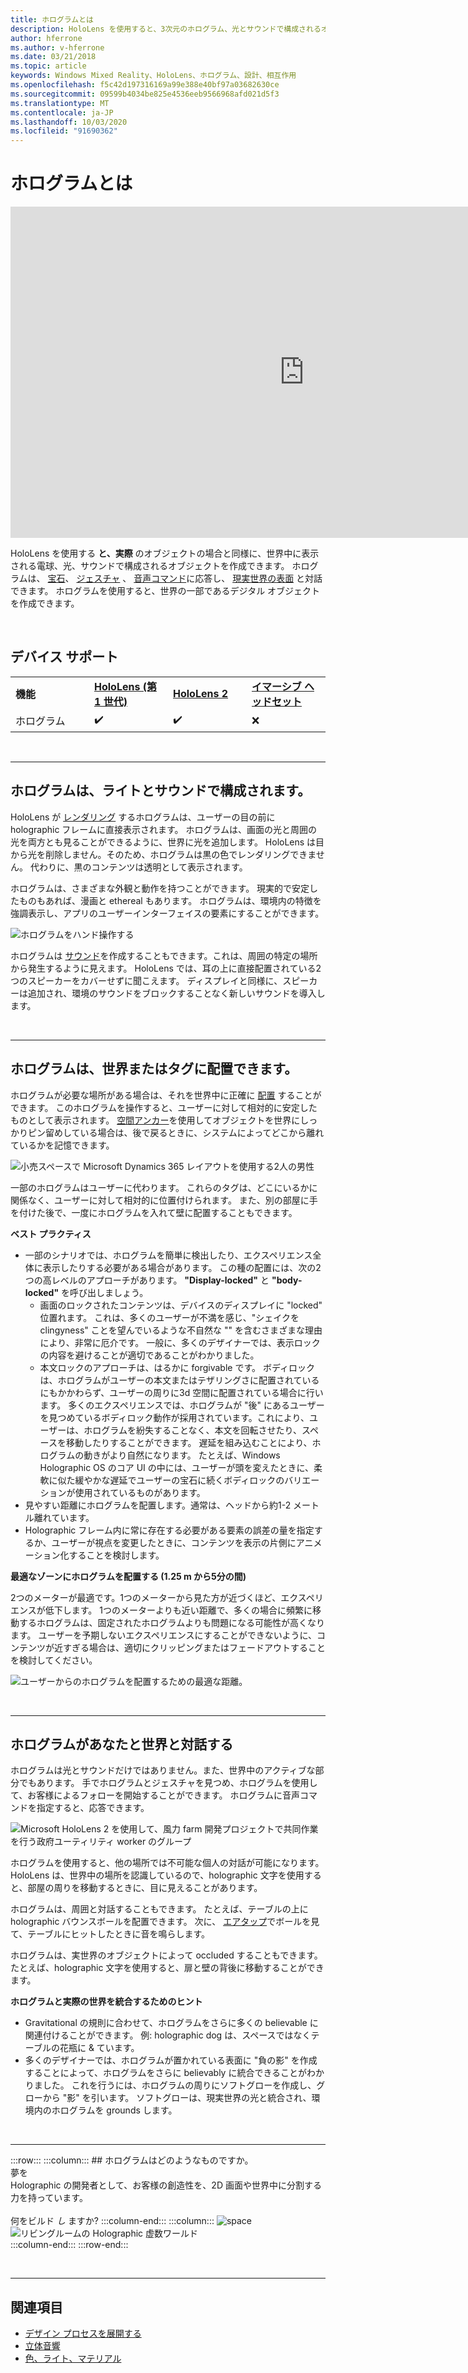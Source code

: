 ```yaml
---
title: ホログラムとは
description: HoloLens を使用すると、3次元のホログラム、光とサウンドで構成されるオブジェクトを、世界中に表示して対話することができます。
author: hferrone
ms.author: v-hferrone
ms.date: 03/21/2018
ms.topic: article
keywords: Windows Mixed Reality、HoloLens、ホログラム、設計、相互作用
ms.openlocfilehash: f5c42d197316169a99e388e40bf97a03682630ce
ms.sourcegitcommit: 09599b4034be825e4536eeb9566968afd021d5f3
ms.translationtype: MT
ms.contentlocale: ja-JP
ms.lasthandoff: 10/03/2020
ms.locfileid: "91690362"
---
```

# <a name="what-is-a-hologram"></a>ホログラムとは

<iframe width="940" height="530" src="https://www.youtube.com/embed/MVXH5V8MVQo" frameborder="0" allow="accelerometer; autoplay; encrypted-media; gyroscope; picture-in-picture" allowfullscreen></iframe>


HoloLens を使用する **と、実際** のオブジェクトの場合と同様に、世界中に表示される電球、光、サウンドで構成されるオブジェクトを作成できます。 ホログラムは、 [宝石](../design/gaze-and-commit.md)、 [ジェスチャ](../design/gaze-and-commit.md#composite-gestures) 、 [音声コマンド](../design/voice-input.md)に応答し、 [現実世界の表面](../design/spatial-mapping.md) と対話できます。 ホログラムを使用すると、世界の一部であるデジタル オブジェクトを作成できます。

<br>


## <a name="device-support"></a>デバイス サポート

<table>
    <colgroup>
    <col width="25%" />
    <col width="25%" />
    <col width="25%" />
    <col width="25%" />
    </colgroup>
    <tr>
        <td><strong>機能</strong></td>
        <td><a href="../hololens-hardware-details.md"><strong>HoloLens (第 1 世代)</strong></a></td>
        <td><a href="https://docs.microsoft.com/hololens/hololens2-hardware"><strong>HoloLens 2</strong></td>
        <td><a href="../discover/immersive-headset-hardware-details.md"><strong>イマーシブ ヘッドセット</strong></a></td>
    </tr>
     <tr>
        <td>ホログラム</td>
        <td>✔️</td>
        <td>✔️</td>
        <td>❌</td>
    </tr>
</table>

<br>

---

## <a name="a-hologram-is-made-of-light-and-sound"></a>ホログラムは、ライトとサウンドで構成されます。

HoloLens が [レンダリング](../develop/platform-capabilities-and-apis/rendering.md) するホログラムは、ユーザーの目の前に holographic フレームに直接表示されます。 ホログラムは、画面の光と周囲の光を両方とも見ることができるように、世界に光を追加します。 HoloLens は目から光を削除しません。そのため、ホログラムは黒の色でレンダリングできません。 代わりに、黒のコンテンツは透明として表示されます。

ホログラムは、さまざまな外観と動作を持つことができます。 現実的で安定したものもあれば、漫画と ethereal もあります。 ホログラムは、環境内の特徴を強調表示し、アプリのユーザーインターフェイスの要素にすることができます。

![ホログラムをハンド操作する](images/hologram-hands-940px.jpg)

ホログラムは [サウンド](../design/spatial-sound.md)を作成することもできます。これは、周囲の特定の場所から発生するように見えます。 HoloLens では、耳の上に直接配置されている2つのスピーカーをカバーせずに聞こえます。 ディスプレイと同様に、スピーカーは追加され、環境のサウンドをブロックすることなく新しいサウンドを導入します。

<br>

---

## <a name="a-hologram-can-be-placed-in-the-world-or-tag-along-with-you"></a>ホログラムは、世界またはタグに配置できます。

ホログラムが必要な場所がある場合は、それを世界中に正確に [配置](../design/coordinate-systems.md) することができます。 このホログラムを操作すると、ユーザーに対して相対的に安定したものとして表示されます。 [空間アンカー](../design/coordinate-systems.md#spatial-anchors)を使用してオブジェクトを世界にしっかりピン留めしている場合は、後で戻るときに、システムによってどこから離れているかを記憶できます。

![小売スペースで Microsoft Dynamics 365 レイアウトを使用する2人の男性](images/HLS19_retailLayoutHologram_001-940px.jpg)

一部のホログラムはユーザーに代わります。 これらのタグは、どこにいるかに関係なく、ユーザーに対して相対的に位置付けられます。 また、別の部屋に手を付けた後で、一度にホログラムを入れて壁に配置することもできます。

**ベスト プラクティス**
* 一部のシナリオでは、ホログラムを簡単に検出したり、エクスペリエンス全体に表示したりする必要がある場合があります。 この種の配置には、次の2つの高レベルのアプローチがあります。 **"Display-locked"** と **"body-locked"** を呼び出しましょう。
   * 画面のロックされたコンテンツは、デバイスのディスプレイに "locked" 位置れます。 これは、多くのユーザーが不満を感じ、"シェイクを clingyness" ことを望んでいるような不自然な "" を含むさまざまな理由により、非常に厄介です。 一般に、多くのデザイナーでは、表示ロックの内容を避けることが適切であることがわかりました。
   * 本文ロックのアプローチは、はるかに forgivable です。 ボディロックは、ホログラムがユーザーの本文またはテザリングさに配置されているにもかかわらず、ユーザーの周りに3d 空間に配置されている場合に行います。 多くのエクスペリエンスでは、ホログラムが "後" にあるユーザーを見つめているボディロック動作が採用されています。これにより、ユーザーは、ホログラムを紛失することなく、本文を回転させたり、スペースを移動したりすることができます。 遅延を組み込むことにより、ホログラムの動きがより自然になります。 たとえば、Windows Holographic OS のコア UI の中には、ユーザーが頭を変えたときに、柔軟に似た緩やかな遅延でユーザーの宝石に続くボディロックのバリエーションが使用されているものがあります。
* 見やすい距離にホログラムを配置します。通常は、ヘッドから約1-2 メートル離れています。
* Holographic フレーム内に常に存在する必要がある要素の誤差の量を指定するか、ユーザーが視点を変更したときに、コンテンツを表示の片側にアニメーション化することを検討します。

**最適なゾーンにホログラムを配置する (1.25 m から5分の間)**

2つのメーターが最適です。1つのメーターから見た方が近づくほど、エクスペリエンスが低下します。 1つのメーターよりも近い距離で、多くの場合に頻繁に移動するホログラムは、固定されたホログラムよりも問題になる可能性が高くなります。 ユーザーを予期しないエクスペリエンスにすることができないように、コンテンツが近すぎる場合は、適切にクリッピングまたはフェードアウトすることを検討してください。

![ユーザーからのホログラムを配置するための最適な距離。](images/distanceguiderendering-950px.png)

<br>

---


## <a name="a-hologram-interacts-with-you-and-your-world"></a>ホログラムがあなたと世界と対話する

ホログラムは光とサウンドだけではありません。また、世界中のアクティブな部分でもあります。 手でホログラムとジェスチャを見つめ、ホログラムを使用して、お客様によるフォローを開始することができます。 ホログラムに音声コマンドを指定すると、応答できます。

![Microsoft HoloLens 2 を使用して、風力 farm 開発プロジェクトで共同作業を行う政府ユーティリティ worker のグループ](images/HLS19_governmentUtilitiesHologram_001-940px.jpg)

ホログラムを使用すると、他の場所では不可能な個人の対話が可能になります。 HoloLens は、世界中の場所を認識しているので、holographic 文字を使用すると、部屋の周りを移動するときに、目に見えることがあります。

ホログラムは、周囲と対話することもできます。 たとえば、テーブルの上に holographic バウンスボールを配置できます。 次に、 [エアタップ](../design/gaze-and-commit.md#composite-gestures)でボールを見て、テーブルにヒットしたときに音を鳴らします。

ホログラムは、実世界のオブジェクトによって occluded することもできます。 たとえば、holographic 文字を使用すると、扉と壁の背後に移動することができます。

**ホログラムと実際の世界を統合するためのヒント**
* Gravitational の規則に合わせて、ホログラムをさらに多くの believable に関連付けることができます。 例: holographic dog は、スペースではなくテーブルの花瓶に & ています。
* 多くのデザイナーでは、ホログラムが置かれている表面に "負の影" を作成することによって、ホログラムをさらに believably に統合できることがわかりました。 これを行うには、ホログラムの周りにソフトグローを作成し、グローから "影" を引います。 ソフトグローは、現実世界の光と統合され、環境内のホログラムを grounds します。

<br>

---

:::row:::
    :::column:::
        ## <a name="a-hologram-is-whatever-bryou-can-dream-upbr"></a>ホログラムはどのようなものですか。 <br>夢を<br>
        Holographic の開発者として、お客様の創造性を、2D 画面や世界中に分割する力を持っています。<br><br>
        何をビルド *し* ますか?
    :::column-end:::
        :::column:::
        ![space](images/spacer-20x582.png)<br>
       ![リビングルームの Holographic 虚数ワールド](images/designoverview.jpg)<br>
    :::column-end:::
:::row-end:::

<br>

---


## <a name="see-also"></a>関連項目
* [デザイン プロセスを展開する](case-study-expanding-the-design-process-for-mixed-reality.md)
* [立体音響](../design/spatial-sound.md)
* [色、ライト、マテリアル](../color,-light-and-materials.md)
